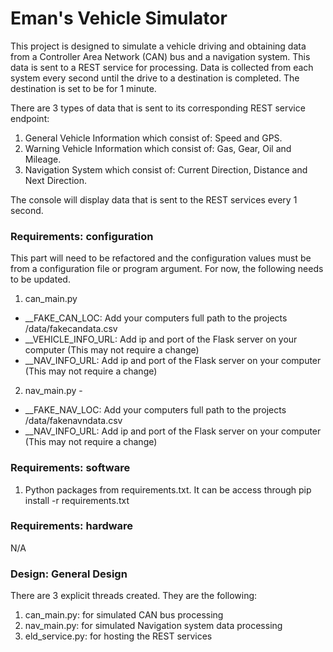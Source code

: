 # Eman's Vehicle Simulator

This project is designed to simulate a vehicle driving and obtaining data from a
Controller Area Network (CAN) bus and a navigation system. This data is sent to a
REST service for processing. Data is collected from each system every second until
the drive to a destination is completed. The destination is set to be for 1 minute.

There are 3 types of data that is sent to its corresponding REST service endpoint:

1. General Vehicle Information which consist of: Speed and GPS.
2. Warning Vehicle Information which consist of: Gas, Gear, Oil and Mileage.
3. Navigation System which consist of: Current Direction, Distance and Next Direction.

The console will display data that is sent to the REST services every 1 second.


### Requirements: configuration

This part will need to be refactored and the configuration values
must be from a configuration file or program argument. For now, the
following needs to be updated.

1. can_main.py
- __FAKE_CAN_LOC: Add your computers full path to the projects /data/fakecandata.csv
- __VEHICLE_INFO_URL: Add ip and port of the Flask server on your computer (This may not require a change)
- __NAV_INFO_URL: Add ip and port of the Flask server on your computer (This may not require a change)

2. nav_main.py -
- __FAKE_NAV_LOC: Add your computers full path to the projects /data/fakenavndata.csv
- __NAV_INFO_URL: Add ip and port of the Flask server on your computer (This may not require a change)


### Requirements: software

1. Python packages from requirements.txt.
   It can be access through pip install -r requirements.txt


### Requirements: hardware

N/A

### Design: General Design

There are 3 explicit threads created. They are the following:

1. can_main.py: for simulated CAN bus processing
2. nav_main.py: for simulated Navigation system data processing
3. eld_service.py: for hosting the REST services
